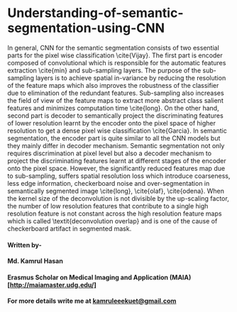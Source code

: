 # Understanding-of-semantic-segmentation-using-CNN

In general, CNN for the semantic segmentation consists of two essential parts for the pixel wise classification \cite{Vijay}. The first part is encoder composed of convolutional which is responsible for the automatic features extraction \cite{min} and sub-sampling layers. The purpose of the sub-sampling layers is to achieve spatial in-variance by reducing the resolution of the feature maps which also improves the robustness of the classifier due to elimination of the redundant features. Sub-sampling also increases the field of view of the feature maps to extract more abstract class salient features and  minimizes computation time \cite{long}. On the other hand, second part is decoder to semantically project the discriminating features of lower resolution learnt by the encoder onto the pixel space of higher resolution to get a dense pixel wise classification \cite{Garcia}. In semantic segmentation, the encoder part is quite similar to all the CNN models but they mainly differ in decoder mechanism. Semantic segmentation not only requires discrimination at pixel level but also a decoder mechanism to project the discriminating features learnt at different stages of the encoder onto the pixel space. However, the significantly reduced features map due to sub-sampling, suffers spatial resolution loss which introduce coarseness, less edge information, checkerboard noise and over-segmentation in semantically segmented image \cite{long}, \cite{olaf}, \cite{odena}. When the kernel size of the deconvolution is not divisible by the up-scaling factor, the number of low resolution features that contribute to a single high resolution feature is not constant across the high resolution feature maps which is called \textit{deconvolution overlap} and is one of the cause of checkerboard artifact in segmented mask.


#### Written by-
#### Md. Kamrul Hasan 
#### Erasmus Scholar on Medical Imaging and Application (MAIA) [http://maiamaster.udg.edu/]
#### For more details write me at kamruleeekuet@gmail.com
